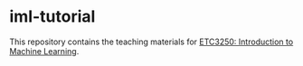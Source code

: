 # iml-tutorial

This repository contains the teaching materials for [ETC3250: Introduction to Machine Learning](iml.numbat.space).
